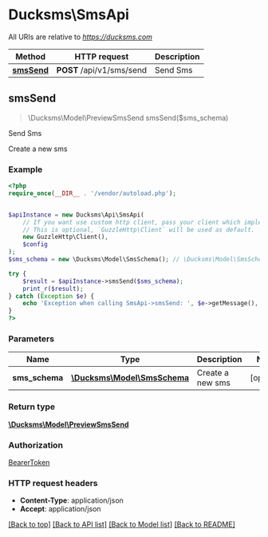 # Ducksms\SmsApi

All URIs are relative to *https://ducksms.com*

Method | HTTP request | Description
------------- | ------------- | -------------
[**smsSend**](SmsApi.md#smsSend) | **POST** /api/v1/sms/send | Send Sms



## smsSend

> \Ducksms\Model\PreviewSmsSend smsSend($sms_schema)

Send Sms

Create a new sms

### Example

```php
<?php
require_once(__DIR__ . '/vendor/autoload.php');


$apiInstance = new Ducksms\Api\SmsApi(
    // If you want use custom http client, pass your client which implements `GuzzleHttp\ClientInterface`.
    // This is optional, `GuzzleHttp\Client` will be used as default.
    new GuzzleHttp\Client(),
    $config
);
$sms_schema = new \Ducksms\Model\SmsSchema(); // \Ducksms\Model\SmsSchema | Create a new sms

try {
    $result = $apiInstance->smsSend($sms_schema);
    print_r($result);
} catch (Exception $e) {
    echo 'Exception when calling SmsApi->smsSend: ', $e->getMessage(), PHP_EOL;
}
?>
```

### Parameters


Name | Type | Description  | Notes
------------- | ------------- | ------------- | -------------
 **sms_schema** | [**\Ducksms\Model\SmsSchema**](../Model/SmsSchema.md)| Create a new sms | [optional]

### Return type

[**\Ducksms\Model\PreviewSmsSend**](../Model/PreviewSmsSend.md)

### Authorization

[BearerToken](../../README.md#BearerToken)

### HTTP request headers

- **Content-Type**: application/json
- **Accept**: application/json

[[Back to top]](#) [[Back to API list]](../../README.md#documentation-for-api-endpoints)
[[Back to Model list]](../../README.md#documentation-for-models)
[[Back to README]](../../README.md)


